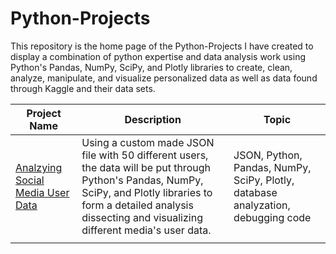 # Python-Projects
This repository is the home page of the Python-Projects I have created to display a combination of python expertise and data analysis work using Python's Pandas, NumPy, SciPy, and Plotly libraries to create, clean, analyze, manipulate, and visualize personalized data as well as data found through Kaggle and their data sets.

Project Name  | Description   |  Topic
------------- | ------------- | ------------------
[Analzying Social Media User Data](https://github.com/Josh9182/Python-Projects/tree/main/Social%20Media%20Database) | Using a custom made JSON file with 50 different users, the data will be put through Python's Pandas, NumPy, SciPy, and Plotly libraries to form a detailed analysis dissecting and visualizing different media's user data. | JSON, Python, Pandas, NumPy, SciPy, Plotly, database analyzation, debugging code
 |  |
